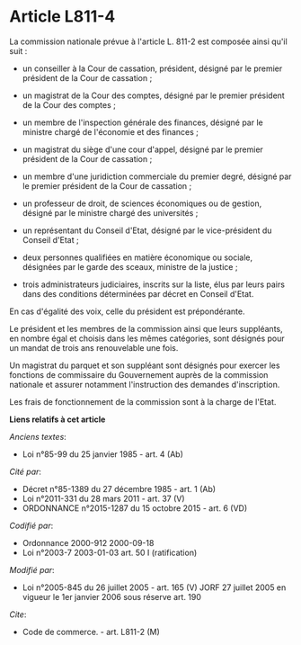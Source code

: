 # Article L811-4

La commission nationale prévue à l'article L. 811-2 est composée ainsi qu'il suit :

- un conseiller à la Cour de cassation, président, désigné par le premier président de la Cour de cassation ;

- un magistrat de la Cour des comptes, désigné par le premier président de la Cour des comptes ;

- un membre de l'inspection générale des finances, désigné par le ministre chargé de l'économie et des finances ;

- un magistrat du siège d'une cour d'appel, désigné par le premier président de la Cour de cassation ;

- un membre d'une juridiction commerciale du premier degré, désigné par le premier président de la Cour de cassation ;

- un professeur de droit, de sciences économiques ou de gestion, désigné par le ministre chargé des universités ;

- un représentant du Conseil d'Etat, désigné par le vice-président du Conseil d'Etat ;

- deux personnes qualifiées en matière économique ou sociale, désignées par le garde des sceaux, ministre de la justice ;

- trois administrateurs judiciaires, inscrits sur la liste, élus par leurs pairs dans des conditions déterminées par décret
en Conseil d'Etat.

En cas d'égalité des voix, celle du président est prépondérante.

Le président et les membres de la commission ainsi que leurs suppléants, en nombre égal et choisis dans les mêmes catégories,
sont désignés pour un mandat de trois ans renouvelable une fois.

Un magistrat du parquet et son suppléant sont désignés pour exercer les fonctions de commissaire du Gouvernement auprès de la
commission nationale et assurer notamment l'instruction des demandes d'inscription.

Les frais de fonctionnement de la commission sont à la charge de l'Etat.

**Liens relatifs à cet article**

_Anciens textes_:

  - Loi n°85-99 du 25 janvier 1985 - art. 4 (Ab)

_Cité par_:

  - Décret n°85-1389 du 27 décembre 1985 - art. 1 (Ab)
  - Loi n°2011-331 du 28 mars 2011 - art. 37 (V)
  - ORDONNANCE n°2015-1287 du 15 octobre 2015 - art. 6 (VD)

_Codifié par_:

  - Ordonnance 2000-912 2000-09-18
  - Loi n°2003-7 2003-01-03 art. 50 I (ratification)

_Modifié par_:

  - Loi n°2005-845 du 26 juillet 2005 - art. 165 (V) JORF 27 juillet 2005 en vigueur le 1er janvier 2006 sous réserve art. 190

_Cite_:

  - Code de commerce. - art. L811-2 (M)
